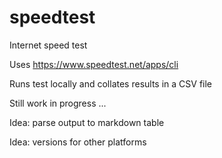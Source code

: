 # speedtest
Internet speed test

Uses https://www.speedtest.net/apps/cli

Runs test locally and collates results in a CSV file



Still work in progress ...

Idea: parse output to markdown table

Idea: versions for other platforms
